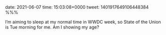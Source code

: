 date: 2021-06-07
time: 15:03:08+0000
tweet: 1401917649106448384
%%%

I’m aiming to sleep at my normal time in WWDC week, so State of the Union is Tue morning for me. Am I showing my age?
